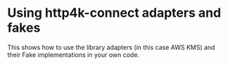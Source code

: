 # Using http4k-connect adapters and fakes

This shows how to use the library adapters (in this case AWS KMS) and their Fake implementations in your own code.
